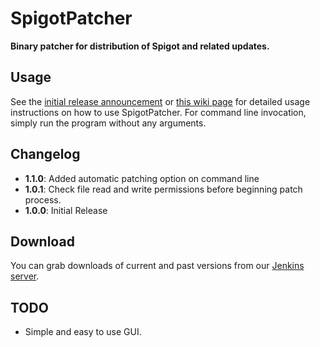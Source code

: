 SpigotPatcher
=============

**Binary patcher for distribution of Spigot and related updates.**

Usage
-----
See the [initial release announcement](http://www.spigotmc.org/threads/29091/) or [this wiki page](http://www.spigotmc.org/wiki/spigot-patcher/) for detailed usage instructions on how to use SpigotPatcher. For command line invocation, simply run the program without any arguments.

Changelog
---------

* **1.1.0**: Added automatic patching option on command line
* **1.0.1**: Check file read and write permissions before beginning patch process. 
* **1.0.0**: Initial Release

Download
--------
You can grab downloads of current and past versions from our [Jenkins server](http://ci.md-5.net/job/SpigotPatcher/).

TODO
----
* Simple and easy to use GUI.
